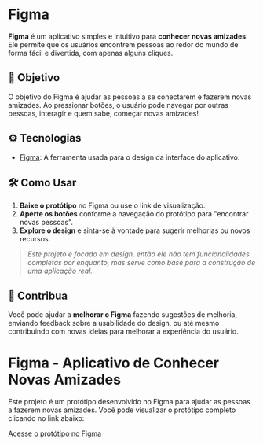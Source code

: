 # Figma

**Figma** é um aplicativo simples e intuitivo para **conhecer novas amizades**. Ele permite que os usuários encontrem pessoas ao redor do mundo de forma fácil e divertida, com apenas alguns cliques.

## 🚀 Objetivo

O objetivo do Figma é ajudar as pessoas a se conectarem e fazerem novas amizades. Ao pressionar botões, o usuário pode navegar por outras pessoas, interagir e quem sabe, começar novas amizades!

## ⚙️ Tecnologias

- [Figma](https://www.figma.com/): A ferramenta usada para o design da interface do aplicativo.
  
## 🛠️ Como Usar

1. **Baixe o protótipo** no Figma ou use o link de visualização.
2. **Aperte os botões** conforme a navegação do protótipo para "encontrar novas pessoas".
3. **Explore o design** e sinta-se à vontade para sugerir melhorias ou novos recursos.

> *Este projeto é focado em design, então ele não tem funcionalidades completas por enquanto, mas serve como base para a construção de uma aplicação real.*

## 🤝 Contribua

Você pode ajudar a **melhorar o Figma** fazendo sugestões de melhoria, enviando feedback sobre a usabilidade do design, ou até mesmo contribuindo com novas ideias para melhorar a experiência do usuário.

# Figma - Aplicativo de Conhecer Novas Amizades

Este projeto é um protótipo desenvolvido no Figma para ajudar as pessoas a fazerem novas amizades. Você pode visualizar o protótipo completo clicando no link abaixo:

[Acesse o protótipo no Figma](https://www.figma.com/file/EXEMPLO/Prot%C3%B3tipo-de-Amizades)

